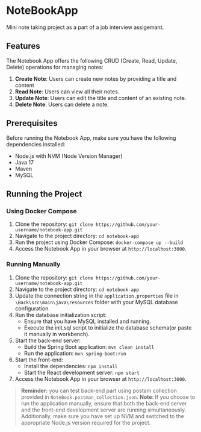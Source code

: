 # NoteBookApp
Mini note taking project as a part of a job interview assigemant.

## Features
The Notebook App offers the following CRUD (Create, Read, Update, Delete) operations for managing notes:

1. **Create Note**: Users can create new notes by providing a title and content
2. **Read Note**: Users can view all their notes.
3. **Update Note**: Users can edit the title and content  of an existing note.
4. **Delete Note**: Users can delete a note.

## Prerequisites
Before running the Notebook App, make sure you have the following dependencies installed:

- Node.js with NVM (Node Version Manager)
- Java 17
- Maven
- MySQL

## Running the Project


### Using Docker Compose
1. Clone the repository: `git clone https://github.com/your-username/notebook-app.git`
2. Navigate to the project directory: `cd notebook-app`
3. Run the project using Docker Compose: `docker-compose up --build`
4. Access the Notebook App in your browser at `http://localhost:3000`.

### Running Manually
1. Clone the repository: `git clone https://github.com/your-username/notebook-app.git`
2. Navigate to the project directory: `cd notebook-app`
3. Update the connection string in the `application.properties` file in `\Back\src\main\java\resources` folder with your MySQL database configuration.
4. Run the database initialization script:
   - Ensure that you have MySQL installed and running.
   - Execute the init.sql script to initialize the database schema(or paste it manually in workbench).
5. Start the back-end server:
   - Build the Spring Boot application: `mvn clean install`
   - Run the application: `mvn spring-boot:run`
6. Start the front-end:
   - Install the dependencies: `npm install`
   - Start the React development server: `npm start`
7. Access the Notebook App in your browser at `http://localhost:3000`.

> **Reminder:** you can test back-end part using postam collection provided in `NoteBook.postman_collection.json`.
> **Note**: If you choose to run the application manually, ensure that both the back-end server and the front-end development server are running simultaneously. Additionally, make sure you have set up NVM and switched to the appropriate Node.js version required for the project.

